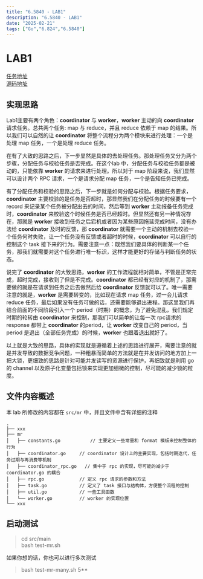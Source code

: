 ```yaml
---
title: "6.5840 - LAB1"
description: "6.5840 - LAB1"
date: "2025-02-21"
tags: ["Go","6.824","6.5840"]
---
```


# LAB1

[任务地址](https://pdos.csail.mit.edu/6.824/labs/lab-mr.html)  
[源码地址](https://github.com/mutezebra/6.5840)

## 实现思路

Lab1主要有两个角色：**coordinator** 与 **worker**，**worker** 主动的向 **coordinator** 请求任务。总共两个任务: map 与 reduce，并且 reduce 依赖于 map 的结果。所以我们可以自然的让 **coordinator** 将整个流程分为两个模块来进行处理：一个是处理 map 任务，一个是处理 reduce 任务。

在有了大致的思路之后，下一步显然是具体的去处理任务。那处理任务又分为两个步骤，分配任务与校验任务是否完成。在这个lab 中，分配任务与校验任务都是被动的，只能依靠 **worker** 的请求来进行处理。所以对于 map 阶段来说，我们显然可以设计两个 RPC 请求，一个是请求分配 map 任务，一个是告知任务已完成。

有了分配任务和校验的思路之后，下一步就是如何分配与校验。根据任务要求，**coordinator** 主要校验的是任务是否超时，那显然我们在分配任务的时候要有一个 record 来记录某个任务被分配出去的时间，然后等到 **worker** 主动报备任务完成时，**coordinator** 来校验这个时候任务是否已经超时。但显然还有另一种情况存在，那就是 **worker** 接收到任务之后宕机或者因为某些原因拖延完成时间，没有办法给 **coordinator** 及时的反馈，那 **coordinator** 就需要一个主动的机制去校验一个任务何时失败，让一个任务没有反馈或者超时的时候，**coordinator** 可以自行的控制这个 task 接下来的行为。需要注意一点：既然我们要具体的判断某一个任务，那我们就需要对这个任务进行唯一标识，这样才能更好的存储与判断任务的状态。

说完了 **coordinator** 的大致思路，**worker** 的工作流程就相对简单，不管是正常完成，超时完成，接收到了但是不完成。**coordinator** 都已经有对应的机制了，那需要做的就是在请求到任务之后去做然后给 **coordinator** 反馈就可以了。唯一需要注意的就是，**worker** 是需要转变的，比如现在请求 map 任务，过一会儿请求 reduce 任务，最后如果没有任务可做的话，还需要能够退出进程。那这里我们再结合前面的不同阶段引入一个 period（时期）的概念，为了避免混乱，我们规定时期的轮转由 **coordinator** 来控制，那我们可以简单的让每一次 rpc请求的 response 都带上 **coordinator** 的period，让 **worker** 改变自己的 period，当 period 是退出（全部任务完成）的时候，**worker** 也跟着退出就好了。

以上就是大致的思路，具体的实现就是遵循着上述的思路进行展开，需要注意的就是并发导致的数据竞争问题，一种粗暴而简单的方法就是在并发访问的地方加上一把大锁，更细致的思路是针对可能并发读写的资源进行保护，再细致就是利用 go 的 channel 以及原子化变量包括锁来实现更加细微的控制，尽可能的减少锁的粒度。

## 文件内容概述

本 lab 所修改的内容都在 `src/mr` 中，并且文件中含有详细的注释

```
.
├── xxx
├── mr
│   ├── constants.go		   // 主要定义一些常量和 format 模板来控制整体的行为
│   ├── coordinator.go	   // coordinator 设计上的主要实现，包括时期迭代，任务过期与再消费等机制
│   ├── coordinator_rpc.go   // 集中于 rpc 的实现，尽可能的减少于 coordinator.go 的耦合
│   ├── rpc.go			   // 定义 rpc 请求的参数和方法 
│   ├── task.go			   // 定义了 task 接口与结构体，方便整个流程的控制 
│   ├── util.go			   // 一些工具函数
│   └── worker.go 		   // worker 的实现位置
└── xxx

```

## 启动测试
> cd src/main  
> bash test-mr.sh

如果你想的话，你也可以进行多次测试
> bash test-mr-many.sh 5**